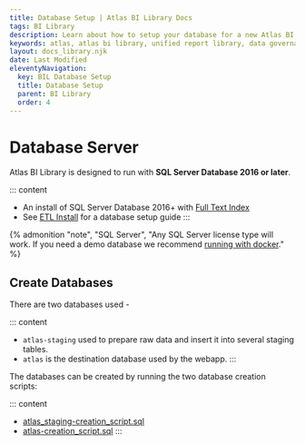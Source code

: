 ```yaml
---
title: Database Setup | Atlas BI Library Docs
tags: BI Library
description: Learn about how to setup your database for a new Atlas BI Library install. The database is sql server 2016 or later.
keywords: atlas, atlas bi library, unified report library, data governance, database, setup, database setup, ssrs
layout: docs_library.njk
date: Last Modified
eleventyNavigation:
  key: BIL Database Setup
  title: Database Setup
  parent: BI Library
  order: 4
---
```


# Database Server

Atlas BI Library is designed to run with **SQL Server Database 2016 or later**. 


::: content
- An install of SQL Server Database 2016+ with [Full Text Index](https://codingsight.com/implementing-full-text-search-in-sql-server-2016-for-beginners/)
- See [ETL Install](/docs/bi-library/etl/install/) for a database setup guide
:::

{% admonition
   "note",
   "SQL Server",
   "Any SQL Server license type will work. If you need a demo database we recommend [running with docker](https://schwabencode.com/blog/2019/10/27/MSSQL-Server-2017-Docker-Full-Text-Search>)."
%}


## Create Databases

There are two databases used -

::: content
- ``atlas-staging`` used to prepare raw data and insert it into several staging tables.
- ``atlas`` is the destination database used by the webapp.
:::

The databases can be created by running the two database creation scripts:

::: content
- [atlas_staging-creation_script.sql](https://github.com/atlas-bi/atlas-bi-libaray-etl/blob/master/atlas_staging_creation_script.sql)
- [atlas-creation_script.sql](https://github.com/atlas-bi/atlas-bi-library/blob/master/web/atlas-creation_script.sql)
:::
